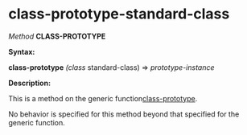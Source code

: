 class-prototype-standard-class
==============================

*Method* **CLASS-PROTOTYPE**

**Syntax:**

**class-prototype** *(class* standard-class) => *prototype-instance*

**Description:**

This is a method on the generic function[class-prototype](/meta-object-protocol/class-prototype).

No behavior is specified for this method beyond that specified for the generic function.
